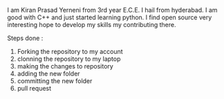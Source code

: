 I am Kiran Prasad Yerneni from 3rd year E.C.E. I hail from hyderabad. I am good with C++ and just started learning python. I find open source very interesting hope to develop my skills my contributing there.

Steps done :
1) Forking the repository to my account
2) clonning the repository to my laptop
3) making the changes to repository
4) adding the new folder
5) committing the new folder
6) pull request
